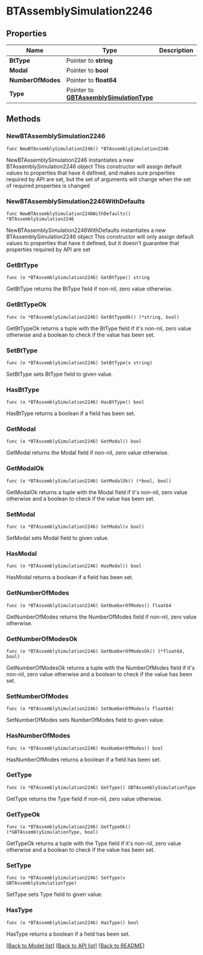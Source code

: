 # BTAssemblySimulation2246

## Properties

Name | Type | Description | Notes
------------ | ------------- | ------------- | -------------
**BtType** | Pointer to **string** |  | [optional] 
**Modal** | Pointer to **bool** |  | [optional] 
**NumberOfModes** | Pointer to **float64** |  | [optional] 
**Type** | Pointer to [**GBTAssemblySimulationType**](GBTAssemblySimulationType.md) |  | [optional] 

## Methods

### NewBTAssemblySimulation2246

`func NewBTAssemblySimulation2246() *BTAssemblySimulation2246`

NewBTAssemblySimulation2246 instantiates a new BTAssemblySimulation2246 object
This constructor will assign default values to properties that have it defined,
and makes sure properties required by API are set, but the set of arguments
will change when the set of required properties is changed

### NewBTAssemblySimulation2246WithDefaults

`func NewBTAssemblySimulation2246WithDefaults() *BTAssemblySimulation2246`

NewBTAssemblySimulation2246WithDefaults instantiates a new BTAssemblySimulation2246 object
This constructor will only assign default values to properties that have it defined,
but it doesn't guarantee that properties required by API are set

### GetBtType

`func (o *BTAssemblySimulation2246) GetBtType() string`

GetBtType returns the BtType field if non-nil, zero value otherwise.

### GetBtTypeOk

`func (o *BTAssemblySimulation2246) GetBtTypeOk() (*string, bool)`

GetBtTypeOk returns a tuple with the BtType field if it's non-nil, zero value otherwise
and a boolean to check if the value has been set.

### SetBtType

`func (o *BTAssemblySimulation2246) SetBtType(v string)`

SetBtType sets BtType field to given value.

### HasBtType

`func (o *BTAssemblySimulation2246) HasBtType() bool`

HasBtType returns a boolean if a field has been set.

### GetModal

`func (o *BTAssemblySimulation2246) GetModal() bool`

GetModal returns the Modal field if non-nil, zero value otherwise.

### GetModalOk

`func (o *BTAssemblySimulation2246) GetModalOk() (*bool, bool)`

GetModalOk returns a tuple with the Modal field if it's non-nil, zero value otherwise
and a boolean to check if the value has been set.

### SetModal

`func (o *BTAssemblySimulation2246) SetModal(v bool)`

SetModal sets Modal field to given value.

### HasModal

`func (o *BTAssemblySimulation2246) HasModal() bool`

HasModal returns a boolean if a field has been set.

### GetNumberOfModes

`func (o *BTAssemblySimulation2246) GetNumberOfModes() float64`

GetNumberOfModes returns the NumberOfModes field if non-nil, zero value otherwise.

### GetNumberOfModesOk

`func (o *BTAssemblySimulation2246) GetNumberOfModesOk() (*float64, bool)`

GetNumberOfModesOk returns a tuple with the NumberOfModes field if it's non-nil, zero value otherwise
and a boolean to check if the value has been set.

### SetNumberOfModes

`func (o *BTAssemblySimulation2246) SetNumberOfModes(v float64)`

SetNumberOfModes sets NumberOfModes field to given value.

### HasNumberOfModes

`func (o *BTAssemblySimulation2246) HasNumberOfModes() bool`

HasNumberOfModes returns a boolean if a field has been set.

### GetType

`func (o *BTAssemblySimulation2246) GetType() GBTAssemblySimulationType`

GetType returns the Type field if non-nil, zero value otherwise.

### GetTypeOk

`func (o *BTAssemblySimulation2246) GetTypeOk() (*GBTAssemblySimulationType, bool)`

GetTypeOk returns a tuple with the Type field if it's non-nil, zero value otherwise
and a boolean to check if the value has been set.

### SetType

`func (o *BTAssemblySimulation2246) SetType(v GBTAssemblySimulationType)`

SetType sets Type field to given value.

### HasType

`func (o *BTAssemblySimulation2246) HasType() bool`

HasType returns a boolean if a field has been set.


[[Back to Model list]](../README.md#documentation-for-models) [[Back to API list]](../README.md#documentation-for-api-endpoints) [[Back to README]](../README.md)


